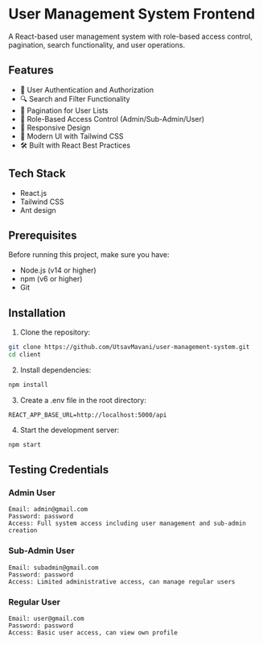 # User Management System Frontend

A React-based user management system with role-based access control, pagination, search functionality, and user operations.

## Features

- 👥 User Authentication and Authorization
- 🔍 Search and Filter Functionality
- 📄 Pagination for User Lists
- 👮 Role-Based Access Control (Admin/Sub-Admin/User)
- 📱 Responsive Design
- 🎨 Modern UI with Tailwind CSS
- 🛠 Built with React Best Practices

## Tech Stack

- React.js
- Tailwind CSS
- Ant design

## Prerequisites

Before running this project, make sure you have:

- Node.js (v14 or higher)
- npm (v6 or higher)
- Git

## Installation

1. Clone the repository:
```bash
git clone https://github.com/UtsavMavani/user-management-system.git
cd client
```

2. Install dependencies:
```bash
npm install
```

3. Create a .env file in the root directory:
```env
REACT_APP_BASE_URL=http://localhost:5000/api
```

4. Start the development server:
```bash
npm start
```

## Testing Credentials

### Admin User
```
Email: admin@gmail.com
Password: password
Access: Full system access including user management and sub-admin creation
```

### Sub-Admin User
```
Email: subadmin@gmail.com
Password: password
Access: Limited administrative access, can manage regular users
```

### Regular User
```
Email: user@gmail.com
Password: password
Access: Basic user access, can view own profile
```